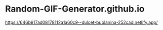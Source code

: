# Random-GIF-Generator.github.io
https://646b917ad08178112a1a60c9--dulcet-bublanina-252cad.netlify.app/
